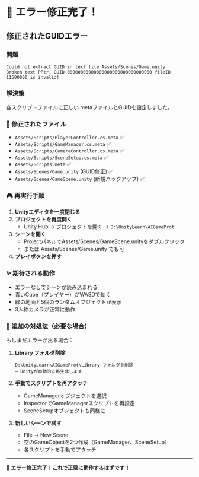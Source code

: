 # 🔧 エラー修正完了！

## 修正されたGUIDエラー

### 問題
```
Could not extract GUID in text file Assets/Scenes/Game.unity
Broken text PPtr. GUID 00000000000000000000000000000000 fileID 11500000 is invalid!
```

### 解決策
各スクリプトファイルに正しい.metaファイルとGUIDを設定しました。

### 📁 修正されたファイル
- `Assets/Scripts/PlayerController.cs.meta` ✅
- `Assets/Scripts/GameManager.cs.meta` ✅  
- `Assets/Scripts/CameraController.cs.meta` ✅
- `Assets/Scripts/SceneSetup.cs.meta` ✅
- `Assets/Scripts.meta` ✅
- `Assets/Scenes/Game.unity` (GUID修正) ✅
- `Assets/Scenes/GameScene.unity` (新規バックアップ) ✅

### 🎮 再実行手順
1. **Unityエディタを一度閉じる**
2. **プロジェクトを再度開く**
   - Unity Hub → プロジェクトを開く → `D:\UnityLearn\AIGameProt`
3. **シーンを開く**
   - ProjectパネルでAssets/Scenes/GameScene.unityをダブルクリック
   - または Assets/Scenes/Game.unity でも可
4. **プレイボタンを押す**

### ✨ 期待される動作
- エラーなしでシーンが読み込まれる
- 青いCube（プレイヤー）がWASDで動く
- 緑の地面と5個のランダムオブジェクトが表示
- 3人称カメラが正常に動作

### 📝 追加の対処法（必要な場合）
もしまだエラーが出る場合：

1. **Library フォルダ削除**
   ```
   D:\UnityLearn\AIGameProt\Library フォルダを削除
   → Unityが自動的に再生成します
   ```

2. **手動でスクリプトを再アタッチ**
   - GameManagerオブジェクトを選択
   - InspectorでGameManagerスクリプトを再設定
   - SceneSetupオブジェクトも同様に

3. **新しいシーンで試す**
   - File → New Scene
   - 空のGameObjectを2つ作成（GameManager、SceneSetup）
   - 各スクリプトを手動でアタッチ

---
**🎉 エラー修正完了！これで正常に動作するはずです！**